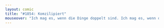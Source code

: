 ```yaml
---
layout: comic
title: "#1854: Komzilipiert"
mouseover: "Ich mag es, wenn die Dinge doppelt sind. Ich mag es, wenn die Dinge doppelt sind."
---
```

